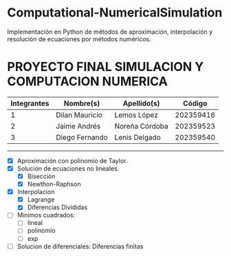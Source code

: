# Computational-NumericalSimulation
Implementación en Python de métodos de aproximación, interpolación y resolución de ecuaciones por métodos numéricos.


# PROYECTO FINAL SIMULACION Y COMPUTACION NUMERICA

| Integrantes | Nombre(s)      | Apellido(s)    | Código    |
| ----------- | -------------- | -------------- | --------- |
| 1           | Dilan Mauricio | Lemos López    | 202359416 |
| 2           | Jaime Andrés   | Noreña Córdoba | 202359523 |
| 3           | Diego Fernando | Lenis Delgado  | 202359540 |

---

- [x] Aproximación con polinomio de Taylor.
- [x] Solución de ecuaciones no lineales.
    - [x] Bisección
    - [x] Newthon-Raphson
- [x] Interpolacion
    - [x] Lagrange
    - [x] Diferencias Divididas
- [ ] Minimos cuadrados:
    - [ ] lineal
    - [ ] polinomio
    - [ ] exp
- [ ] Solucion de diferenciales: Diferencias finitas

